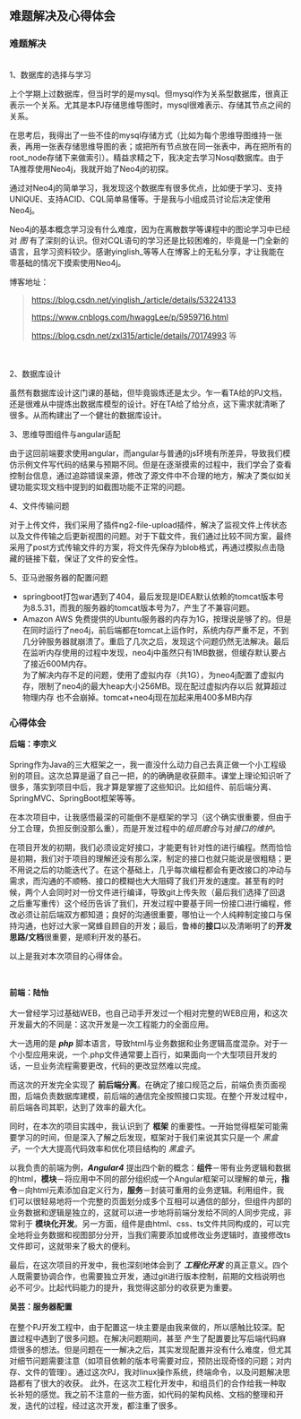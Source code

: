 ##  难题解决及心得体会

###  难题解决
<br/>
1、数据库的选择与学习

上个学期上过数据库，但当时学的是mysql。但mysql作为关系型数据库，很真正表示一个关系。尤其是本PJ存储思维导图时，mysql很难表示、存储其节点之间的关系。

在思考后，我得出了一些不佳的mysql存储方式（比如为每个思维导图维持一张表，再用一张表存储思维导图的表；或把所有节点放在同一张表中，再在把所有的root_node存储下来做索引）。精益求精之下，我决定去学习Nosql数据库。由于TA推荐使用Neo4j，我就开始了Neo4j的初探。

通过对Neo4j的简单学习，我发现这个数据库有很多优点，比如便于学习、支持UNIQUE、支持ACID、CQL简单易懂等。于是我与小组成员讨论后决定使用Neo4j。

Neo4j的基本概念学习没有什么难度，因为在离散数学等课程中的图论学习中已经对 *图* 有了深刻的认识。但对CQL语句的学习还是比较困难的，毕竟是一门全新的语言，且学习资料较少。感谢yinglish_等等人在博客上的无私分享，才让我能在零基础的情况下摸索使用Neo4j。

博客地址：
> https://blog.csdn.net/yinglish_/article/details/53224133
> 
> https://www.cnblogs.com/hwaggLee/p/5959716.html
>
> https://blog.csdn.net/zxl315/article/details/70174993
> 等

<br/>
<br/>
2、数据库设计

虽然有数据库设计这门课的基础，但毕竟锻炼还是太少。乍一看TA给的PJ文档，还是很难从中提炼出数据库模型的设计。好在TA给了给分点，这下需求就清晰了很多。从而构建出了一个健壮的数据库设计。

3、思维导图组件与angular适配

由于这回前端要求使用angular，而angular与普通的js环境有所差异，导致我们模仿示例文件写代码的结果与预期不同。但是在逐渐摸索的过程中，我们学会了查看控制台信息，通过追踪错误来源，修改了源文件中不合理的地方，解决了类似如关键功能实现文档中提到的如截图功能不正常的问题。

4、文件传输问题

对于上传文件，我们采用了插件ng2-file-upload插件，解决了监视文件上传状态以及文件传输之后更新视图的问题。对于下载文件，我们通过比较不同方案，最终采用了post方式传输文件的方案，将文件先保存为blob格式，再通过模拟点击隐藏的链接下载，保证了文件的安全性。

5、亚马逊服务器的配置问题

 * springboot打包war遇到了404，最后发现是IDEA默认依赖的tomcat版本号为8.5.31，而我的服务器的tomcat版本号为7，产生了不兼容问题。
 * Amazon AWS 免费提供的Ubuntu服务器的内存为1G，按理说是够了的。但是在同时运行了neo4j，前后端都在tomcat上运作时，系统内存严重不足，不到几分钟服务器就崩溃了。重启了几次之后，发现这个问题仍然无法解决。最后在监听内存使用的过程中发现，neo4j中虽然只有1MB数据，但缓存默认要占了接近600M内存。
 	<br> 为了解决内存不足的问题，使用了虚拟内存（共1G），为neo4j配置了虚拟内存，限制了neo4j的最大heap大小256MB。现在配过虚拟内存以后 就算超过物理内存 也不会崩掉。tomcat+neo4j现在加起来用400多MB内存

###  心得体会

**后端：李宗义**
<br>
<br>
Spring作为Java的三大框架之一，我一直没什么动力自己去真正做一个小工程级别的项目。这次总算是逼了自己一把，的的确确是收获颇丰。课堂上理论知识听了很多，落实到项目中后，我才算是掌握了这些知识。比如组件、前后端分离、SpringMVC、SpringBoot框架等等。

在本次项目中，让我感悟最深的可能倒不是框架的学习（这个确实很重要，但由于分工合理，负担反倒没那么重），而是开发过程中的*组员磨合*与对*接口的维护*。

在项目开发的初期，我们必须设定好接口，才能更有针对性的进行编程。然而恰恰是初期，我们对于项目的理解还没有那么深，制定的接口也就只能说是很粗糙；更不用说之后的功能迭代了。在这个基础上，几乎每次编程都会有更改接口的冲动与需求，而沟通的不顺畅、接口的模糊也大大阻碍了我们开发的速度。甚至有的时候，两个人会同时对一份文件进行编译，导致git上传失败（最后我们选择了回退之后重写重传）这个经历告诉了我们，开发过程中要基于同一份接口进行编程，修改必须让前后端双方都知道；良好的沟通很重要，哪怕让一个人纯粹制定接口与保持沟通，也好过大家一窝蜂自顾自的开发；最后，鲁棒的**接口**以及清晰明了的**开发思路/文档**很重要，是顺利开发的基石。

以上是我对本次项目的心得体会。

<br>

**前端：陆怡**
<br>
<br>
大一曾经学习过基础WEB，也自己动手开发过一个相对完整的WEB应用，和这次开发最大的不同是：这次开发是一次工程能力的全面应用。

大一选用的是 ***php*** 脚本语言，导致html与业务数据和业务逻辑高度混杂。对于一个小型应用来说，一个.php文件通常要上百行，如果面向一个大型项目开发的话，一旦业务流程需要更改，代码的更改显然难以完成。

而这次的开发完全实现了 **前后端分离**。在确定了接口规范之后，前端负责页面视图，后端负责数据库建模，前后端的通信完全按照接口实现。在整个开发过程中，前后端各司其职，达到了效率的最大化。

同时，在本次的项目实践中，我认识到了 **框架** 的重要性。一开始觉得框架可能需要学习的时间，但是深入了解之后发现，框架对于我们来说其实只是一个 *黑盒子*，一个大大提高代码效率和优化项目结构的 *黑盒子*。

以我负责的前端为例，***Angular4*** 提出四个新的概念：**组件**－带有业务逻辑和数据的html，**模块**－将应用中不同的部分组织成一个Angular框架可以理解的单元，**指令**－向html元素添加自定义行为，**服务**－封装可重用的业务逻辑。利用组件，我们可以很轻易地将一个完整的页面划分成多个互相可以通信的部分，但组件内部的业务数据和逻辑是独立的，这就可以进一步地将前端分发给不同的人同步完成，非常利于 **模块化开发**。另一方面，组件是由html、css、ts文件共同构成的，可以完全地将业务数据和视图部分分开，当我们需要添加或修改业务逻辑时，直接修改ts文件即可，这就带来了极大的便利。

最后，在这次项目的开发中，我也深刻地体会到了 ***工程化开发*** 的真正意义。四个人既需要协调合作，也需要独立开发，通过git进行版本控制，前期的文档说明也必不可少。比起代码能力的提升，我觉得这部分的收获更为重要。

**吴芸：服务器配置**
<br>
<br>
在整个PJ开发工程中，由于配置这一块主要是由我来做的，所以感触比较深。配置过程中遇到了很多问题。在解决问题期间，甚至 产生了配置要比写后端代码麻烦很多的想法。但是问题在一一解决之后，其实发现配置并没有什么难度，但尤其对细节问题需要注意（如项目依赖的版本号需要对应，预防出现奇怪的问题；对内存、文件的管理）。通过这次PJ，我对linux操作系统，终端命令，以及问题解决思路都有了很大的收获。
此外，在这次工程化开发中，和组员们的合作给我一种取长补短的感觉。我之前不注意的一些方面，如代码的架构风格、文档的整理和开发，迭代的过程，经过这次开发，都注重了很多。



